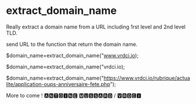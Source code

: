 # extract_domain_name
Really extract a domain name from a URL including 1rst level and 2nd level TLD.

send URL to the function that return the domain name.

$domain_name=extract_domain_name("www.vrdci.io);

$domain_name=extract_domain_name("vrdci.io);

$domain_name=extract_domain_name("https://www.vrdci.io/rubrique/actualite/application-oups-anniversaire-fete.php");

More to come !
🅰🅽🆃🅾🅸🅽🅴 🅼🆄🆂🆂🅰🆁🅳 / 🆅🆁🅳🅲🅸
